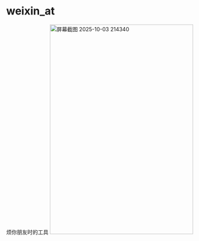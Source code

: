 # weixin_at
烦你朋友时的工具
<img width="381" height="558" alt="屏幕截图 2025-10-03 214340" src="https://github.com/user-attachments/assets/1f68eeea-c17d-4e37-bc79-a10793e7ec86" />
